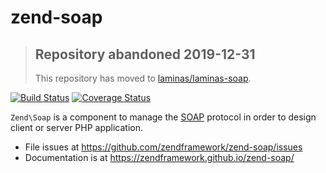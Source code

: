 # zend-soap

> ## Repository abandoned 2019-12-31
>
> This repository has moved to [laminas/laminas-soap](https://github.com/laminas/laminas-soap).

[![Build Status](https://secure.travis-ci.org/zendframework/zend-soap.svg?branch=master)](https://secure.travis-ci.org/zendframework/zend-soap)
[![Coverage Status](https://coveralls.io/repos/zendframework/zend-soap/badge.svg?branch=master)](https://coveralls.io/r/zendframework/zend-soap?branch=master)

`Zend\Soap` is a component to manage the [SOAP](http://en.wikipedia.org/wiki/SOAP)
protocol in order to design client or server PHP application.


- File issues at https://github.com/zendframework/zend-soap/issues
- Documentation is at https://zendframework.github.io/zend-soap/
